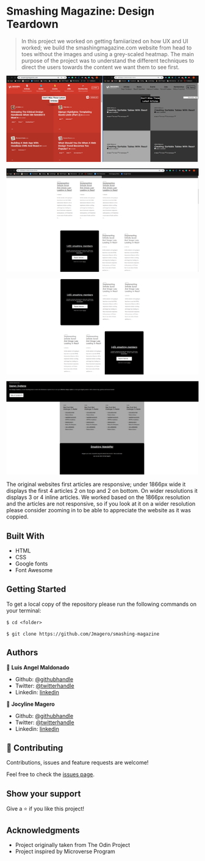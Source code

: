 # Smashing Magazine: Design Teardown

> In this project we worked on getting famiiarized on how UX and UI worked; we build the smashingmagazine.com website from head to toes without the images and using a grey-scaled heatmap. The main purpose of the project was to understand the different techniques to direct the users towards the content we want them to see first.

![screenshot](https://github.com/Jmagero/smashing-magazine/blob/develop/images/screenshot1.png)

![screenshot](https://github.com/Jmagero/smashing-magazine/blob/develop/images/screenshot2.png)

![screenshot](https://github.com/Jmagero/smashing-magazine/blob/develop/images/screenshot3.png)

![screenshot](https://github.com/Jmagero/smashing-magazine/blob/develop/images/screenshot4.png)

The original websites first articles are responsive; under 1866px wide it displays the first 4 articles 2 on top and 2 on bottom. On wider resolutions it displays 3 or 4 inline articles. We worked based on the 1866px resolution and the articles are not responsive, so if you look at it on a wider resolution please consider zooming in to be able to appreciate the website as it was coppied.

## Built With

- HTML
- CSS
- Google fonts
- Font Awesome


## Getting Started

To get a local copy of the repository please run the following commands on your terminal:

```
$ cd <folder>
```
```
$ git clone https://github.com/Jmagero/smashing-magazine
```

## Authors

👤 **Luis Angel Maldonado**

- Github: [@githubhandle](https://github.com/githubhandle)
- Twitter: [@twitterhandle](https://twitter.com/twitterhandle)
- Linkedin: [linkedin](https://www.linkedin.com/in/luis-angel-maldonado-5b503a1a3/)

👤 **Jocyline Magero**

- Github: [@githubhandle](https://github.com/Jmagero)
- Twitter: [@twitterhandle](https://twitter.com/LuisAngelMCh)
- Linkedin: [linkedin](https://linkedin.com/linkedinhandle)

## 🤝 Contributing

Contributions, issues and feature requests are welcome!

Feel free to check the [issues page](https://github.com/Jmagero/smashing-magazine/issues).

## Show your support

Give a ⭐️ if you like this project!

## Acknowledgments

- Project originally taken from The Odin Project
- Project inspired by Microverse Program
